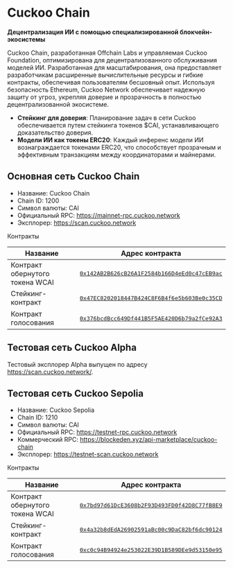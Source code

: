 # Cuckoo Chain

**Децентрализация ИИ с помощью специализированной блокчейн-экосистемы**

Cuckoo Chain, разработанная Offchain Labs и управляемая Cuckoo Foundation, оптимизирована для децентрализованного обслуживания моделей ИИ. Разработанная для масштабирования, она предоставляет разработчикам расширенные вычислительные ресурсы и гибкие контракты, обеспечивая пользователям бесшовный опыт. Используя безопасность Ethereum, Cuckoo Network обеспечивает надежную защиту от угроз, укрепляя доверие и прозрачность в полностью децентрализованной экосистеме.

- **Стейкинг для доверия**: Планирование задач в сети Cuckoo обеспечивается путем стейкинга токенов $CAI, устанавливающего доказательство доверия.
- **Модели ИИ как токены ERC20**: Каждый инференс модели ИИ вознаграждается токенами ERC20, что способствует прозрачным и эффективным транзакциям между координаторами и майнерами.

## Основная сеть Cuckoo Chain

- Название: Cuckoo Chain
- Chain ID: 1200
- Символ валюты: CAI
- Официальный RPC: https://mainnet-rpc.cuckoo.network
- Эксплорер: https://scan.cuckoo.network

Контракты

| Название                      | Адрес контракта                                                                                                                     |
| ----------------------------- | ----------------------------------------------------------------------------------------------------------------------------------- |
| Контракт обернутого токена WCAI | <pre>[0x142AB2B626cB26A1F2584b166D4eEd0c47cEB9ac](https://scan.cuckoo.network/address/0x142AB2B626cB26A1F2584b166D4eEd0c47cEB9ac)</pre> |
| Стейкинг-контракт             | <pre>[0x47EC8202018447B424C8F6B4f6e5b603Be0c35CD](https://scan.cuckoo.network/address/0x47EC8202018447B424C8F6B4f6e5b603Be0c35CD)</pre> |
| Контракт голосования          | <pre>[0x376bcdBcc649Df441B5F5AE420D6b79a2fCe92A3](https://scan.cuckoo.network/address/0x376bcdBcc649Df441B5F5AE420D6b79a2fCe92A3)</pre> |

## Тестовая сеть Cuckoo Alpha

Тестовый эксплорер Alpha выпущен по адресу https://scan.cuckoo.network/.

## Тестовая сеть Cuckoo Sepolia

- Название: Cuckoo Sepolia
- Chain ID: 1210
- Символ валюты: CAI
- Официальный RPC: https://testnet-rpc.cuckoo.network
- Коммерческий RPC: https://blockeden.xyz/api-marketplace/cuckoo-chain
- Эксплорер: https://testnet-scan.cuckoo.network

Контракты

| Название                      | Адрес контракта                                                                                                                       |
| ----------------------------- | ------------------------------------------------------------------------------------------------------------------------------------- |
| Контракт обернутого токена WCAI | <pre>[0x7bd97d61DcE3608b2F93D493FD0f42D8C77fB8E9](https://testnet-scan.cuckoo.network/address/0x7bd97d61DcE3608b2F93D493FD0f42D8C77fB8E9/)</pre> |
| Стейкинг-контракт             | <pre>[0x4a32b8dEdA26902591aBc00c9DaC82bf6dc90124](https://testnet-scan.cuckoo.network/address/0x4a32b8dEdA26902591aBc00c9DaC82bf6dc90124/)</pre> |
| Контракт голосования          | <pre>[0xc0c94B94924e253022E39D1B589DEe9d53150e95](https://testnet-scan.cuckoo.network/address/0xbf4D6eE528f2F7BE1A04AA280e5E27Be15897c9e)</pre>  |
